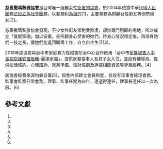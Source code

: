 **慈善撒瑪黎雅協會**是台灣唯一服務女性[街友的協會](../Page/露宿者.md "wikilink")，於2004年依據中華民國[人民團體法設立為社會團體](https://zh.wikipedia.org/wiki/人民團體法 "wikilink")，以[非營利為目的](../Page/非營利組織.md "wikilink")\[1\]，主要業務為照顧女性街友等弱勢婦女\[2\]。

慈善撒瑪黎雅協會發現，不少女性街友常飽受欺凌，卻無專門照顧的場地，所以成立「曼妮家園」加以安置。先照顧身心受害的她們，待身心情況穩定後，再培育她們一技之長，讓她們能返回職場工作，自立自主生活\[3\]。

2018年該協會與台中市家庭暴力性侵害防治中心合作啟用「台中市[家暴被害人中長期庇護安置服務](../Page/家庭暴力.md "wikilink")-麗達家園」，提供家暴當事人及其子女入住，並設有輔導員、提供法律諮詢、心理諮詢、就業準備、理財規劃及連結相關資源等專業服務。\[4\]

該協會經費來源均靠自籌\[5\]，協會內部建立會員制度，並設有理事會綜理會務、監事會監察日常會務。理事、監事任期為四年，連選得連任，理事長連任以一次為限。\[6\]

## 參考文獻

<references />

1.

2.

3.
4.

5.
6.